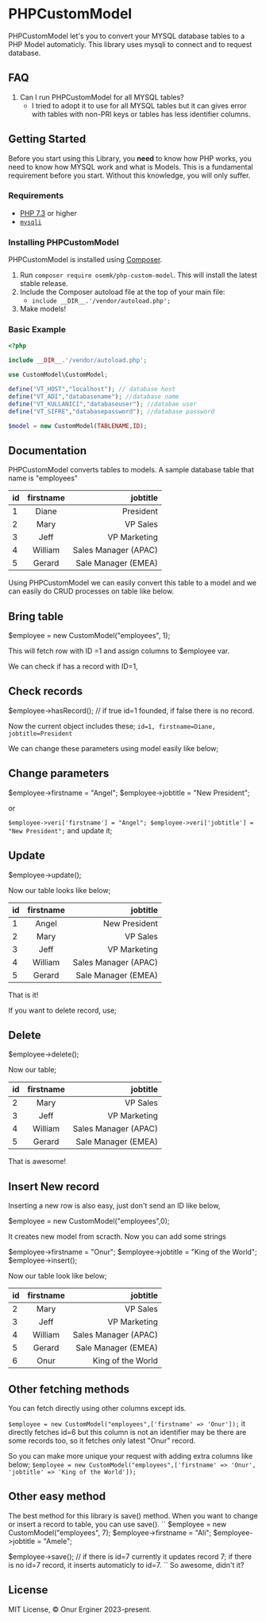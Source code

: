 PHPCustomModel
====

PHPCustomModel let's you to convert your MYSQL database tables to a PHP Model automaticly. This library uses mysqli to connect and to request database.


## FAQ

1. Can I run PHPCustomModel for all MYSQL tables?
    - I tried to adopt it to use for all MYSQL tables but it can gives error with tables with non-PRI keys or tables has less identifier columns. 


## Getting Started

Before you start using this Library, you **need** to know how PHP works, you need to know how MYSQL work and what is Models. This is a fundamental requirement before you start. Without this knowledge, you will only suffer.

### Requirements

- [PHP 7.3](https://php.net) or higher 
- [`mysqli`](https://www.php.net/manual/tr/book.mysqli.php)


### Installing PHPCustomModel

PHPCustomModel is installed using [Composer](https://getcomposer.org).

1. Run `composer require osemk/php-custom-model`. This will install the latest stable release.
2. Include the Composer autoload file at the top of your main file:
	- `include __DIR__.'/vendor/autoload.php';`
3. Make models!

### Basic Example

```php
<?php

include __DIR__.'/vendor/autoload.php';

use CustomModel\CustomModel;

define("VT_HOST","localhost"); // database host
define("VT_ADI","databasename"); //database name
define("VT_KULLANICI","databaseuser"); //databae user
define("VT_SIFRE","databasepassword"); //database password

$model = new CustomModel(TABLENAME,ID);
```


## Documentation

PHPCustomModel converts tables to models. A sample database table that name is "employees"


| id   | firstname | jobtitle             |
| ---- |:---------:| --------------------:|
| 1    | Diane     | President            |
| 2    | Mary      | VP Sales             |
| 3    | Jeff      | VP Marketing         |
| 4    | William   | Sales Manager (APAC) |
| 5    | Gerard    | Sale Manager (EMEA)  |

Using PHPCustomModel we can easily convert this table to a model and we can easily do CRUD processes on table like below.

## Bring table
 $employee = new CustomModel("employees", 1); 

This will fetch row with ID =1 and assign columns to $employee var.

We can check if has a record with ID=1, 

## Check records
$employee->hasRecord(); // if true id=1 founded, if false there is no record.

Now the current object includes these;
`` id=1, firstname=Diane, jobtitle=President ``

We can change these parameters using model easily like below;

## Change parameters
$employee->firstname = "Angel";
$employee->jobtitle = "New President";

or

``
$employee->veri['firstname'] = "Angel";
$employee->veri['jobtitle'] = "New President";
``
and update it;


## Update
$employee->update();

Now our table looks like below;

| id   | firstname | jobtitle             |
| ---- |:---------:| --------------------:|
| 1    | Angel     | New President        |
| 2    | Mary      | VP Sales             |
| 3    | Jeff      | VP Marketing         |
| 4    | William   | Sales Manager (APAC) |
| 5    | Gerard    | Sale Manager (EMEA)  |

That is it!

If you want to delete record, use;

## Delete
$employee->delete(); 

Now our table;

| id   | firstname | jobtitle             |
| ---- |:---------:| --------------------:|
| 2    | Mary      | VP Sales             |
| 3    | Jeff      | VP Marketing         |
| 4    | William   | Sales Manager (APAC) |
| 5    | Gerard    | Sale Manager (EMEA)  |

That is awesome!

## Insert New record
Inserting a new row is also easy, just don't send an ID like below,

$employee = new CustomModel("employees",0);

It creates new model from scracth. Now you can add some strings

$employee->firstname = "Onur";
$employee->jobtitle = "King of the World";
$employee->insert();

Now our table look like below;

| id   | firstname | jobtitle             |
| ---- |:---------:| --------------------:|
| 2    | Mary      | VP Sales             |
| 3    | Jeff      | VP Marketing         |
| 4    | William   | Sales Manager (APAC) |
| 5    | Gerard    | Sale Manager (EMEA)  |
| 6    | Onur      | King of the World    |


## Other fetching methods

You can fetch directly using other columns except ids.

``$employee = new CustomModel("employees",['firstname' => 'Onur']);`` it directly fetches id=6 but this column is not an identifier may be there are some records too, so it fetches only latest "Onur" record. 

So you can make more unique your request with adding extra columns like below;
``$employee = new CustomModel("employees",['firstname' => 'Onur', 'jobtitle' => 'King of the World']);``

## Other easy method

The best method for this library is save() method. When you want to change or insert a record to table, you can use save().
``
$employee = new CustomModel("employees", 7); 
$employee->firstname = "Ali";
$employee->jobtitle = "Amele";

$employee->save();
// if there is id=7 currently it updates record 7; if there is no id=7 record, it inserts automaticly to id=7.
``
So awesome, didn't it?

## License

MIT License, &copy; Onur Erginer 2023-present.